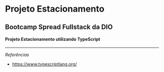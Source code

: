 # Projeto Estacionamento
 ## Bootcamp Spread Fullstack da DIO
 #### Projeto Estacionamento utilizando TypeScript
 ---
  
 *Referências*
 * https://www.typescriptlang.org/

